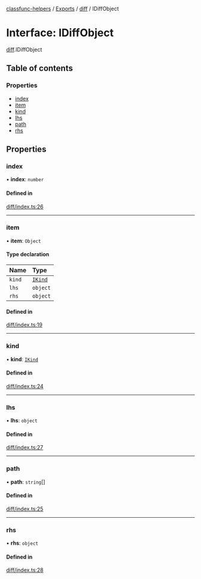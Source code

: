 [classfunc-helpers](../README.md) / [Exports](../modules.md) / [diff](../modules/diff.md) / IDiffObject

# Interface: IDiffObject

[diff](../modules/diff.md).IDiffObject

## Table of contents

### Properties

- [index](diff.IDiffObject.md#index)
- [item](diff.IDiffObject.md#item)
- [kind](diff.IDiffObject.md#kind)
- [lhs](diff.IDiffObject.md#lhs)
- [path](diff.IDiffObject.md#path)
- [rhs](diff.IDiffObject.md#rhs)

## Properties

### index

• **index**: `number`

#### Defined in

[diff/index.ts:26](https://github.com/ClassFunc/classfunc-helpers/blob/0f01313/diff/index.ts#L26)

___

### item

• **item**: `Object`

#### Type declaration

| Name | Type |
| :------ | :------ |
| `kind` | [`IKind`](../modules/diff.md#ikind) |
| `lhs` | `object` |
| `rhs` | `object` |

#### Defined in

[diff/index.ts:19](https://github.com/ClassFunc/classfunc-helpers/blob/0f01313/diff/index.ts#L19)

___

### kind

• **kind**: [`IKind`](../modules/diff.md#ikind)

#### Defined in

[diff/index.ts:24](https://github.com/ClassFunc/classfunc-helpers/blob/0f01313/diff/index.ts#L24)

___

### lhs

• **lhs**: `object`

#### Defined in

[diff/index.ts:27](https://github.com/ClassFunc/classfunc-helpers/blob/0f01313/diff/index.ts#L27)

___

### path

• **path**: `string`[]

#### Defined in

[diff/index.ts:25](https://github.com/ClassFunc/classfunc-helpers/blob/0f01313/diff/index.ts#L25)

___

### rhs

• **rhs**: `object`

#### Defined in

[diff/index.ts:28](https://github.com/ClassFunc/classfunc-helpers/blob/0f01313/diff/index.ts#L28)
